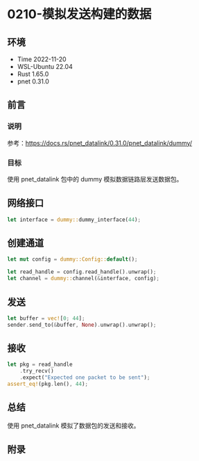 # 0210-模拟发送构建的数据

## 环境

- Time 2022-11-20
- WSL-Ubuntu 22.04
- Rust 1.65.0
- pnet 0.31.0

## 前言

### 说明

参考：<https://docs.rs/pnet_datalink/0.31.0/pnet_datalink/dummy/>

### 目标

使用 pnet_datalink 包中的 dummy 模拟数据链路层发送数据包。

## 网络接口

```Rust
let interface = dummy::dummy_interface(44);
```

## 创建通道

```Rust
let mut config = dummy::Config::default();

let read_handle = config.read_handle().unwrap();
let channel = dummy::channel(&interface, config);
```

## 发送

```Rust
let buffer = vec![0; 44];
sender.send_to(&buffer, None).unwrap().unwrap();
```

## 接收

```Rust
let pkg = read_handle
    .try_recv()
    .expect("Expected one packet to be sent");
assert_eq!(pkg.len(), 44);
```

## 总结

使用 pnet_datalink 模拟了数据包的发送和接收。

## 附录

